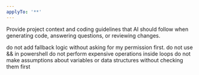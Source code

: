 ```yaml
---
applyTo: '**'
---
```

Provide project context and coding guidelines that AI should follow when generating code, answering questions, or reviewing changes.

do not add fallback logic without asking for my permission first.
do not use && in powershell
do not perform expensive operations inside loops
do not make assumptions about variables or data structures without checking them first